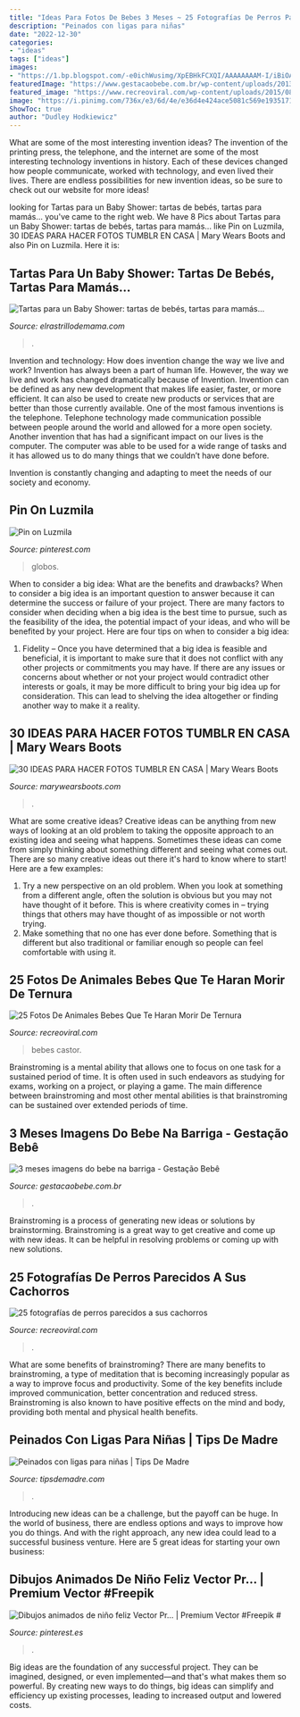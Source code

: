 ```yaml
---
title: "Ideas Para Fotos De Bebes 3 Meses ~ 25 Fotografías De Perros Parecidos A Sus Cachorros"
description: "Peinados con ligas para niñas"
date: "2022-12-30"
categories:
- "ideas"
tags: ["ideas"]
images:
- "https://1.bp.blogspot.com/-e0ichWusimg/XpEBHkFCXQI/AAAAAAAAM-I/iBiOAtIGUKkfaAXUMtP1Q1sNdgYqQ3IwACNcBGAsYHQ/s1600/tumblr.JPG"
featuredImage: "https://www.gestacaobebe.com.br/wp-content/uploads/2013/01/3-meses-imagens-do-bebe-na-barriga.jpg"
featured_image: "https://www.recreoviral.com/wp-content/uploads/2015/08/Fotografías-de-perros-con-sus-cachorros-22.jpg"
image: "https://i.pinimg.com/736x/e3/6d/4e/e36d4e424ace5081c569e1935171c150.jpg"
ShowToc: true
author: "Dudley Hodkiewicz"
---
```



What are some of the most interesting invention ideas?
The invention of the printing press, the telephone, and the internet are some of the most interesting technology inventions in history. Each of these devices changed how people communicate, worked with technology, and even lived their lives. There are endless possibilities for new invention ideas, so be sure to check out our website for more ideas!

	

		
looking for Tartas para un Baby Shower: tartas de bebés, tartas para mamás... you've came to the right web. We have 8 Pics about Tartas para un Baby Shower: tartas de bebés, tartas para mamás... like Pin on Luzmila, 30 IDEAS PARA HACER FOTOS TUMBLR EN CASA | Mary Wears Boots and also Pin on Luzmila. Here it is:
		
    
## Tartas Para Un Baby Shower: Tartas De Bebés, Tartas Para Mamás...

<img loading=lazy src="https://www.elrastrillodemama.com/media/k2/items/cache/08b282bed88832c9197a25b1ea22b623_XL.jpg" onerror="this.onerror=null;this.src='https://tse3.mm.bing.net/th?id=OIP.QnDAehTMz_5uAszSNUeMhwHaE8&amp;pid=15.1';" alt="Tartas para un Baby Shower: tartas de bebés, tartas para mamás...">

_Source: elrastrillodemama.com_

>. 

	

Invention and technology: How does invention change the way we live and work?
Invention has always been a part of human life. However, the way we live and work has changed dramatically because of Invention. Invention can be defined as any new development that makes life easier, faster, or more efficient. It can also be used to create new products or services that are better than those currently available.
One of the most famous inventions is the telephone. Telephone technology made communication possible between people around the world and allowed for a more open society. Another invention that has had a significant impact on our lives is the computer. The computer was able to be used for a wide range of tasks and it has allowed us to do many things that we couldn’t have done before.

Invention is constantly changing and adapting to meet the needs of our society and economy.

    
## Pin On Luzmila

<img loading=lazy src="https://i.pinimg.com/736x/e3/6d/4e/e36d4e424ace5081c569e1935171c150.jpg" onerror="this.onerror=null;this.src='https://tse4.mm.bing.net/th?id=OIP.uXVjPtf3g6eCULhqUfEmQwHaKt&amp;pid=15.1';" alt="Pin on Luzmila">

_Source: pinterest.com_

>globos. 

	

When to consider a big idea: What are the benefits and drawbacks?
When to consider a big idea is an important question to answer because it can determine the success or failure of your project. There are many factors to consider when deciding when a big idea is the best time to pursue, such as the feasibility of the idea, the potential impact of your ideas, and who will be benefited by your project. Here are four tips on when to consider a big idea:
1. Fidelity – Once you have determined that a big idea is feasible and beneficial, it is important to make sure that it does not conflict with any other projects or commitments you may have. If there are any issues or concerns about whether or not your project would contradict other interests or goals, it may be more difficult to bring your big idea up for consideration. This can lead to shelving the idea altogether or finding another way to make it a reality.


    
## 30 IDEAS PARA HACER FOTOS TUMBLR EN CASA | Mary Wears Boots

<img loading=lazy src="https://1.bp.blogspot.com/-e0ichWusimg/XpEBHkFCXQI/AAAAAAAAM-I/iBiOAtIGUKkfaAXUMtP1Q1sNdgYqQ3IwACNcBGAsYHQ/s1600/tumblr.JPG" onerror="this.onerror=null;this.src='https://tse4.mm.bing.net/th?id=OIP.-SfU9oCTuShqbZ1Z3zu3YAHaLH&amp;pid=15.1';" alt="30 IDEAS PARA HACER FOTOS TUMBLR EN CASA | Mary Wears Boots">

_Source: marywearsboots.com_

>. 

	

What are some creative ideas?
Creative ideas can be anything from new ways of looking at an old problem to taking the opposite approach to an existing idea and seeing what happens. Sometimes these ideas can come from simply thinking about something different and seeing what comes out. There are so many creative ideas out there it's hard to know where to start! Here are a few examples: 
1. Try a new perspective on an old problem. When you look at something from a different angle, often the solution is obvious but you may not have thought of it before. This is where creativity comes in – trying things that others may have thought of as impossible or not worth trying. 
2. Make something that no one has ever done before. Something that is different but also traditional or familiar enough so people can feel comfortable with using it.

    
## 25 Fotos De Animales Bebes Que Te Haran Morir De Ternura

<img loading=lazy src="https://www.recreoviral.com/wp-content/uploads/2014/06/llama-bebe.jpg" onerror="this.onerror=null;this.src='https://tse1.mm.bing.net/th?id=OIP.uvScVaMqYAjVL8ewHQqkjwHaGe&amp;pid=15.1';" alt="25 Fotos De Animales Bebes Que Te Haran Morir De Ternura">

_Source: recreoviral.com_

>bebes castor. 

	

Brainstroming is a mental ability that allows one to focus on one task for a sustained period of time. It is often used in such endeavors as studying for exams, working on a project, or playing a game. The main difference between brainstroming and most other mental abilities is that brainstroming can be sustained over extended periods of time.

    
## 3 Meses Imagens Do Bebe Na Barriga - Gestação Bebê

<img loading=lazy src="https://www.gestacaobebe.com.br/wp-content/uploads/2013/01/3-meses-imagens-do-bebe-na-barriga.jpg" onerror="this.onerror=null;this.src='https://tse4.mm.bing.net/th?id=OIP.W9QOeDkI3yn8izU2iOOk3QHaKZ&amp;pid=15.1';" alt="3 meses imagens do bebe na barriga - Gestação Bebê">

_Source: gestacaobebe.com.br_

>. 

	

Brainstroming is a process of generating new ideas or solutions by brainstorming. Brainstroming is a great way to get creative and come up with new ideas. It can be helpful in resolving problems or coming up with new solutions.

    
## 25 Fotografías De Perros Parecidos A Sus Cachorros

<img loading=lazy src="https://www.recreoviral.com/wp-content/uploads/2015/08/Fotografías-de-perros-con-sus-cachorros-22.jpg" onerror="this.onerror=null;this.src='https://tse4.mm.bing.net/th?id=OIP.dn_iqNWtBg9fVSmxPOAulgHaJT&amp;pid=15.1';" alt="25 fotografías de perros parecidos a sus cachorros">

_Source: recreoviral.com_

>. 

	

What are some benefits of brainstroming?
There are many benefits to brainstroming, a type of meditation that is becoming increasingly popular as a way to improve focus and productivity. Some of the key benefits include improved communication, better concentration and reduced stress. Brainstroming is also known to have positive effects on the mind and body, providing both mental and physical health benefits.

    
## Peinados Con Ligas Para Niñas | Tips De Madre

<img loading=lazy src="https://tipsdemadre.com/wp-content/uploads/2014/11/cruzado-diagonal-ligas.jpg" onerror="this.onerror=null;this.src='https://tse3.mm.bing.net/th?id=OIP.FaC70cdmLN4iDzh8O9JfOQHaHa&amp;pid=15.1';" alt="Peinados con ligas para niñas | Tips De Madre">

_Source: tipsdemadre.com_

>. 

	

Introducing new ideas can be a challenge, but the payoff can be huge. In the world of business, there are endless options and ways to improve how you do things. And with the right approach, any new idea could lead to a successful business venture. Here are 5 great ideas for starting your own business: 

    
## Dibujos Animados De Niño Feliz Vector Pr... | Premium Vector #Freepik #

<img loading=lazy src="https://i.pinimg.com/736x/9e/c9/e3/9ec9e3fa53d0b663975185c0b6654c1c.jpg" onerror="this.onerror=null;this.src='https://tse1.mm.bing.net/th?id=OIP.jWzB4IGyOnh2HPorkZ_sBgHaLA&amp;pid=15.1';" alt="Dibujos animados de niño feliz Vector Pr... | Premium Vector #Freepik #">

_Source: pinterest.es_

>. 

	

Big ideas are the foundation of any successful project. They can be imagined, designed, or even implemented—and that's what makes them so powerful. By creating new ways to do things, big ideas can simplify and efficiency up existing processes, leading to increased output and lowered costs.

